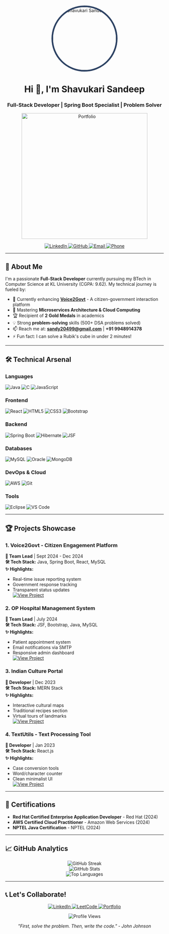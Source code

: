 <p align="center">
  <img src="https://avatars.githubusercontent.com/u/your-profile-id" alt="Shavukari Sandeep" width="200" style="border-radius: 50%; border: 5px solid #2D4263;">
</p>

<h1 align="center">Hi 👋, I'm Shavukari Sandeep</h1>
<h3 align="center">Full-Stack Developer | Spring Boot Specialist | Problem Solver</h3>

<p align="center">
  <a href="https://sandeep-portfolio-six.vercel.app/" target="_blank">
    <img alt="Portfolio" width="400" src="https://readme-typing-svg.demolab.com?font=Fira+Code&weight=600&size=22&duration=4000&pause=1000&color=5BCDEC&center=true&vCenter=true&width=435&lines=Transforming+ideas+into+reality;Building+scalable+solutions;Passionate+about+clean+code">
  </a>
</p>

<p align="center">
  <a href="https://linkedin.com/in/shavukari-sandeep" target="_blank">
    <img src="https://img.shields.io/badge/LinkedIn-0077B5?style=for-the-badge&logo=linkedin&logoColor=white" alt="LinkedIn">
  </a>
  <a href="https://github.com/sandeepshavukari" target="_blank">
    <img src="https://img.shields.io/badge/GitHub-100000?style=for-the-badge&logo=github&logoColor=white" alt="GitHub">
  </a>
  <a href="mailto:sandy20499@gmail.com" target="_blank">
    <img src="https://img.shields.io/badge/Email-D14836?style=for-the-badge&logo=gmail&logoColor=white" alt="Email">
  </a>
  <a href="tel:+919948914378" target="_blank">
    <img src="https://img.shields.io/badge/Phone-25D366?style=for-the-badge&logo=whatsapp&logoColor=white" alt="Phone">
  </a>
</p>

---

## 🚀 About Me

I'm a passionate **Full-Stack Developer** currently pursuing my BTech in Computer Science at KL University (CGPA: 9.62). My technical journey is fueled by:

- 🔭 Currently enhancing **[Voice2Govt](https://github.com/sandeepshavukari/Voice2Govt-SpringBoot-React)** - A citizen-government interaction platform
- 🌱 Mastering **Microservices Architecture & Cloud Computing**
- 🏆 Recipient of **2 Gold Medals** in academics
- 💡 Strong **problem-solving** skills (500+ DSA problems solved)
- 📫 Reach me at: **sandy20499@gmail.com** | **+91 9948914378**
- ⚡ Fun fact: I can solve a Rubik's cube in under 2 minutes!

---

## 🛠️ Technical Arsenal

### Languages
![Java](https://img.shields.io/badge/Java-ED8B00?style=for-the-badge&logo=openjdk&logoColor=white)
![C](https://img.shields.io/badge/C-00599C?style=for-the-badge&logo=c&logoColor=white)
![JavaScript](https://img.shields.io/badge/JavaScript-F7DF1E?style=for-the-badge&logo=javascript&logoColor=black)

### Frontend
![React](https://img.shields.io/badge/React-20232A?style=for-the-badge&logo=react&logoColor=61DAFB)
![HTML5](https://img.shields.io/badge/HTML5-E34F26?style=for-the-badge&logo=html5&logoColor=white)
![CSS3](https://img.shields.io/badge/CSS3-1572B6?style=for-the-badge&logo=css3&logoColor=white)
![Bootstrap](https://img.shields.io/badge/Bootstrap-563D7C?style=for-the-badge&logo=bootstrap&logoColor=white)

### Backend
![Spring Boot](https://img.shields.io/badge/Spring_Boot-6DB33F?style=for-the-badge&logo=spring&logoColor=white)
![Hibernate](https://img.shields.io/badge/Hibernate-59666C?style=for-the-badge&logo=hibernate&logoColor=white)
![JSF](https://img.shields.io/badge/JSF-1E8CBE?style=for-the-badge&logo=java&logoColor=white)

### Databases
![MySQL](https://img.shields.io/badge/MySQL-4479A1?style=for-the-badge&logo=mysql&logoColor=white)
![Oracle](https://img.shields.io/badge/Oracle-F80000?style=for-the-badge&logo=oracle&logoColor=white)
![MongoDB](https://img.shields.io/badge/MongoDB-47A248?style=for-the-badge&logo=mongodb&logoColor=white)

### DevOps & Cloud
![AWS](https://img.shields.io/badge/AWS-232F3E?style=for-the-badge&logo=amazon-aws&logoColor=white)
![Git](https://img.shields.io/badge/Git-F05032?style=for-the-badge&logo=git&logoColor=white)

### Tools
![Eclipse](https://img.shields.io/badge/Eclipse-2C2255?style=for-the-badge&logo=eclipse&logoColor=white)
![VS Code](https://img.shields.io/badge/VS_Code-007ACC?style=for-the-badge&logo=visual-studio-code&logoColor=white)

---

## 🏆 Projects Showcase

### 1. Voice2Govt - Citizen Engagement Platform
**🏅 Team Lead** | Sept 2024 - Dec 2024  
**🛠️ Tech Stack:** Java, Spring Boot, React, MySQL  
**✨ Highlights:**
- Real-time issue reporting system
- Government response tracking
- Transparent status updates  
[![View Project](https://img.shields.io/badge/View_Project-181717?style=for-the-badge&logo=github&logoColor=white)](https://github.com/sandeepshavukari/Voice2Govt-SpringBoot-React)

### 2. OP Hospital Management System
**🏅 Team Lead** | July 2024  
**🛠️ Tech Stack:** JSF, Bootstrap, Java, MySQL  
**✨ Highlights:**
- Patient appointment system
- Email notifications via SMTP
- Responsive admin dashboard  
[![View Project](https://img.shields.io/badge/View_Project-181717?style=for-the-badge&logo=github&logoColor=white)](https://github.com/sandeepshavukari/OPMS/tree/main)

### 3. Indian Culture Portal
**🏅 Developer** | Dec 2023  
**🛠️ Tech Stack:** MERN Stack  
**✨ Highlights:**
- Interactive cultural maps
- Traditional recipes section
- Virtual tours of landmarks  
[![View Project](https://img.shields.io/badge/View_Project-181717?style=for-the-badge&logo=github&logoColor=white)](https://github.com/sandeepshavukari/Indian-Culture-Managemet-React-Website)

### 4. TextUtils - Text Processing Tool
**🏅 Developer** | Jan 2023  
**🛠️ Tech Stack:** React.js  
**✨ Highlights:**
- Case conversion tools
- Word/character counter
- Clean minimalist UI  
[![View Project](https://img.shields.io/badge/View_Project-181717?style=for-the-badge&logo=github&logoColor=white)](https://github.com/sandeepshavukari/text_utils)

---

## 📜 Certifications

- **Red Hat Certified Enterprise Application Developer** - Red Hat (2024)
- **AWS Certified Cloud Practitioner** - Amazon Web Services (2024)
- **NPTEL Java Certification** - NPTEL (2024)

---

## 📈 GitHub Analytics

<p align="center">
  <img src="https://github-readme-streak-stats.herokuapp.com/?user=sandeepshavukari&theme=dark" alt="GitHub Streak">
  <br>
  <img src="https://github-readme-stats.vercel.app/api?username=sandeepshavukari&show_icons=true&theme=radical" alt="GitHub Stats">
  <br>
  <img src="https://github-readme-stats.vercel.app/api/top-langs/?username=sandeepshavukari&layout=compact&theme=radical" alt="Top Languages">
</p>

---

## 📞 Let's Collaborate!

<p align="center">
  <a href="https://linkedin.com/in/shavukari-sandeep" target="_blank">
    <img src="https://img.shields.io/badge/LinkedIn-0077B5?style=for-the-badge&logo=linkedin&logoColor=white" alt="LinkedIn">
  </a>
  <a href="https://leetcode.com/sandy_20499" target="_blank">
    <img src="https://img.shields.io/badge/LeetCode-FFA116?style=for-the-badge&logo=leetcode&logoColor=white" alt="LeetCode">
  </a>
  <a href="https://sandeep-portfolio-six.vercel.app/" target="_blank">
    <img src="https://img.shields.io/badge/Portfolio-FF5722?style=for-the-badge&logo=google-chrome&logoColor=white" alt="Portfolio">
  </a>
</p>

<p align="center">
  <img src="https://komarev.com/ghpvc/?username=sandeepshavukari&label=Profile%20views&color=0e75b6&style=flat" alt="Profile Views">
</p>

<p align="center">
  <em>"First, solve the problem. Then, write the code." - John Johnson</em>
</p>
